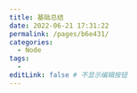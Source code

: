 ```yaml
---
title: 基础总结
date: 2022-06-21 17:31:22
permalink: /pages/b6e431/
categories:
  - Node
tags:
  - 
editLink: false # 不显示编辑按钮
---
```


